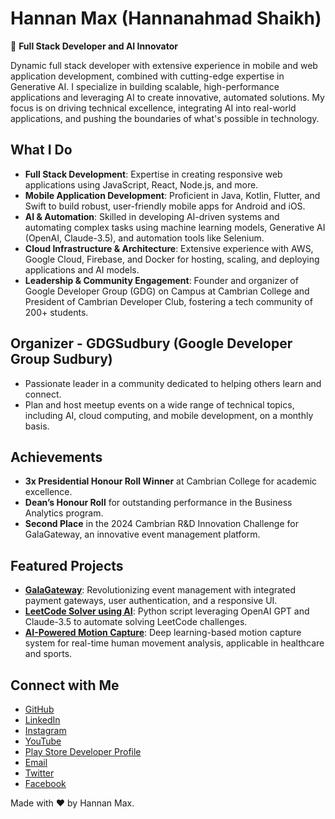 # Hannan Max (Hannanahmad Shaikh)

🚀 **Full Stack Developer and AI Innovator**

Dynamic full stack developer with extensive experience in mobile and web application development, combined with cutting-edge expertise in Generative AI. I specialize in building scalable, high-performance applications and leveraging AI to create innovative, automated solutions. My focus is on driving technical excellence, integrating AI into real-world applications, and pushing the boundaries of what's possible in technology.

## What I Do

- **Full Stack Development**: Expertise in creating responsive web applications using JavaScript, React, Node.js, and more.
- **Mobile Application Development**: Proficient in Java, Kotlin, Flutter, and Swift to build robust, user-friendly mobile apps for Android and iOS.
- **AI & Automation**: Skilled in developing AI-driven systems and automating complex tasks using machine learning models, Generative AI (OpenAI, Claude-3.5), and automation tools like Selenium.
- **Cloud Infrastructure & Architecture**: Extensive experience with AWS, Google Cloud, Firebase, and Docker for hosting, scaling, and deploying applications and AI models.
- **Leadership & Community Engagement**: Founder and organizer of Google Developer Group (GDG) on Campus at Cambrian College and President of Cambrian Developer Club, fostering a tech community of 200+ students.

## Organizer - GDGSudbury (Google Developer Group Sudbury)

- Passionate leader in a community dedicated to helping others learn and connect.
- Plan and host meetup events on a wide range of technical topics, including AI, cloud computing, and mobile development, on a monthly basis.

## Achievements

- **3x Presidential Honour Roll Winner** at Cambrian College for academic excellence.
- **Dean’s Honour Roll** for outstanding performance in the Business Analytics program.
- **Second Place** in the 2024 Cambrian R&D Innovation Challenge for GalaGateway, an innovative event management platform.

## Featured Projects

- **[GalaGateway](https://github.com/hannanmax)**: Revolutionizing event management with integrated payment gateways, user authentication, and a responsive UI.
- **[LeetCode Solver using AI](https://github.com/hannanmax)**: Python script leveraging OpenAI GPT and Claude-3.5 to automate solving LeetCode challenges.
- **[AI-Powered Motion Capture](https://github.com/hannanmax)**: Deep learning-based motion capture system for real-time human movement analysis, applicable in healthcare and sports.

## Connect with Me

- [GitHub](https://github.com/hannanmax)
- [LinkedIn](https://www.linkedin.com/in/hannanmax/)
- [Instagram](https://www.instagram.com/hannan_max/)
- [YouTube](https://www.youtube.com/channel/UCP6ATvQ5igEoX7JI6gQIENg)
- [Play Store Developer Profile](https://play.google.com/store/apps/dev?id=7261248402572870851)
- [Email](mailto:hannanmaxdev@gmail.com)
- [Twitter](https://twitter.com/hannanmax)
- [Facebook](https://www.facebook.com/hannanmaxdeveloper/)

Made with ❤ by Hannan Max.
